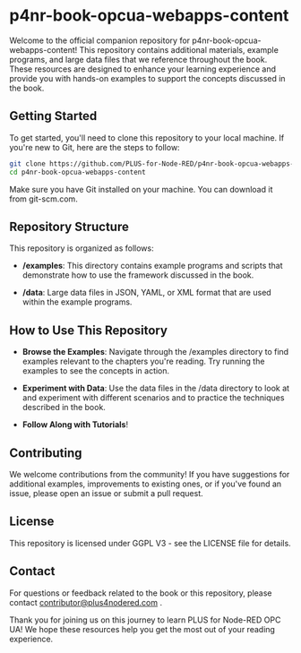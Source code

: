 # p4nr-book-opcua-webapps-content

Welcome to the official companion repository for p4nr-book-opcua-webapps-content! This repository contains additional materials, example programs, and large data files that we reference throughout the book. These resources are designed to enhance your learning experience and provide you with hands-on examples to support the concepts discussed in the book.

## Getting Started

To get started, you'll need to clone this repository to your local machine. If you're new to Git, here are the steps to follow:

```bash
git clone https://github.com/PLUS-for-Node-RED/p4nr-book-opcua-webapps-content.git
cd p4nr-book-opcua-webapps-content
```

Make sure you have Git installed on your machine. You can download it from git-scm.com.

## Repository Structure

This repository is organized as follows:

- **/examples**: This directory contains example programs and scripts that demonstrate how to use the framework
discussed in the book.

- **/data**: Large data files in JSON, YAML, or XML format that are used within the example programs.

## How to Use This Repository

- **Browse the Examples**: Navigate through the /examples directory to find examples relevant to the chapters you're reading. Try running the examples to see the concepts in action.

- **Experiment with Data**: Use the data files in the /data directory to look at and experiment with different scenarios and to practice the techniques described in the book.

- **Follow Along with Tutorials**!

## Contributing

We welcome contributions from the community! If you have suggestions for additional examples, improvements to existing ones, or if you've found an issue, please open an issue or submit a pull request.

## License

This repository is licensed under GGPL V3 - see the LICENSE file for details.

## Contact

For questions or feedback related to the book or this repository, please contact contributor@plus4nodered.com .

Thank you for joining us on this journey to learn PLUS for Node-RED OPC UA! We hope these resources help you get the most out of your reading experience.
